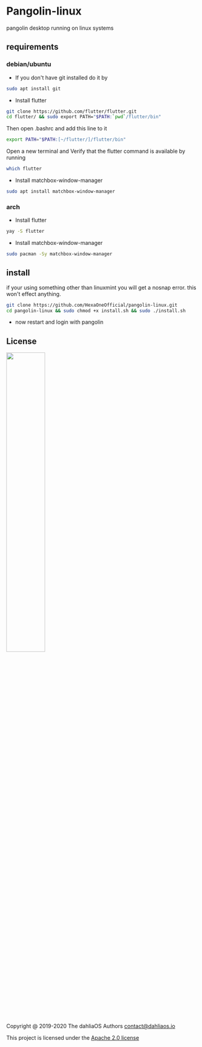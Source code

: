 # Pangolin-linux
pangolin desktop running on linux systems

## requirements

### debian/ubuntu

- If you don't have git installed do it by 
```bash
sudo apt install git
```

- Install flutter

```bash
git clone https://github.com/flutter/flutter.git
cd flutter/ && sudo export PATH="$PATH:`pwd`/flutter/bin"
```

Then open .bashrc and add this line to it

```bash
export PATH="$PATH:[~/flutter/]/flutter/bin"
```

Open a new terminal and Verify that the flutter command is available by running

```bash
which flutter
```

- Install matchbox-window-manager

```bash
sudo apt install matchbox-window-manager
```

### arch

- Install flutter 

```bash
yay -S flutter
```

- Install matchbox-window-manager

```bash
sudo pacman -Sy matchbox-window-manager
```

## install

if your using something other than linuxmint you will get a nosnap error. this won't effect anything.

```bash
git clone https://github.com/HexaOneOfficial/pangolin-linux.git
cd pangolin-linux && sudo chmod +x install.sh && sudo ./install.sh
```

- now restart and login with pangolin


## License

<p align="left">
  <img width="45%" src="https://github.com/dahlia-os/brand/blob/master/Logo%20SVGs/dahliaOS%20logo%20with%20text%20(drop%20shadow).svg"
</p>

Copyright @ 2019-2020 The dahliaOS Authors contact@dahliaos.io

This project is licensed under the [Apache 2.0 license](../LICENSE)

